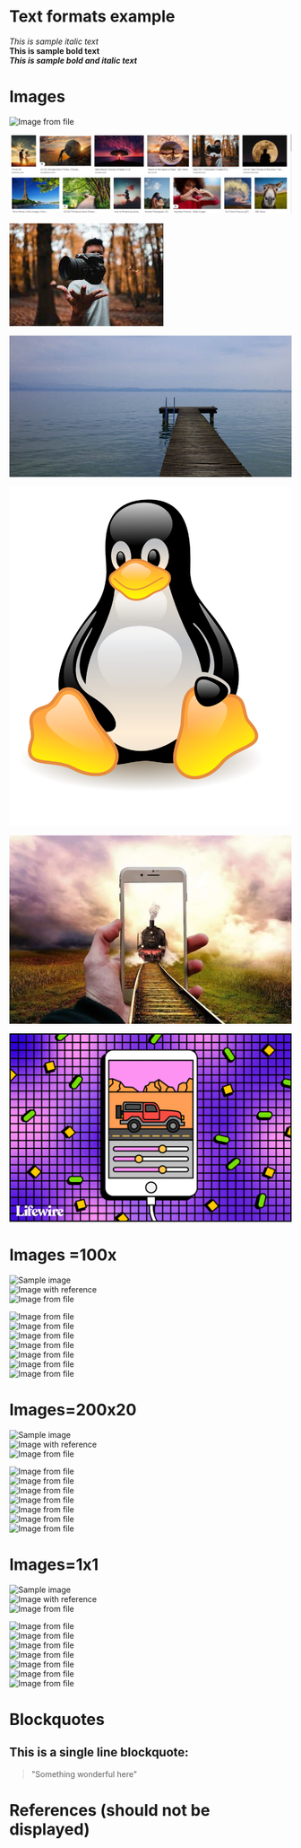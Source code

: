 # Text formats example

_This is sample italic text_  
**This is sample bold text**  
**_This is sample bold and italic text_**  

# Images 


![Image from file](mars.jpg)     

![Image from file](Capture.PNG)   

![Image from file](download.jfif)       

![Image from file](jpeg-home.jpg)     

![Image from file](NewTux.svg)       

![Image from file](train-5286580_1920.webp)        

![Image from file](free-gif-maker-apps-for-iphone-and-android-3486328-5419dd7227e145d39ef6566d52238835.gif)                    



# Images =100x

![Sample image](https://i.kinja-img.com/gawker-media/image/upload/s--GgpOUVnh--/c_scale,f_auto,fl_progressive,q_80,w_800/riufs7rtpk6okzrqiqmy.jpg)  
![Image with reference][reference-3]  
![Image from file](mars.jpg)
  

![Image from file](mars.jpg=100x)              
![Image from file](Capture.PNG=100x)           
![Image from file](download.jfif=100x)            
![Image from file](jpeg-home.jpg=100x)               
![Image from file](NewTux.svg=100x)                
![Image from file](train-5286580_1920.webp=100x)                   
![Image from file](free-gif-maker-apps-for-iphone-and-android-3486328-5419dd7227e145d39ef6566d52238835.gif=100) 


# Images=200x20

![Sample image](https://i.kinja-img.com/gawker-media/image/upload/s--GgpOUVnh--/c_scale,f_auto,fl_progressive,q_80,w_800/riufs7rtpk6okzrqiqmy.jpg)  
![Image with reference][reference-3]  
![Image from file](mars.jpg)

 
![Image from file](mars.jpg=200x20)              
![Image from file](Capture.PNG=200x20)           
![Image from file](download.jfif=200x20)            
![Image from file](jpeg-home.jpg=200x20)               
![Image from file](NewTux.svg=200x20)                
![Image from file](train-5286580_1920.webp=200x20)                   
![Image from file](free-gif-maker-apps-for-iphone-and-android-3486328-5419dd7227e145d39ef6566d52238835.gif=200x20)  




# Images=1x1

![Sample image](https://i.kinja-img.com/gawker-media/image/upload/s--GgpOUVnh--/c_scale,f_auto,fl_progressive,q_80,w_800/riufs7rtpk6okzrqiqmy.jpg)  
![Image with reference][reference-3]  
![Image from file](mars.jpg)

  
![Image from file](mars.jpg=1x1)              
![Image from file](Capture.PNG=1x1)           
![Image from file](download.jfif=1x1)            
![Image from file](jpeg-home.jpg=1x1)               
![Image from file](NewTux.svg=1x1)                
![Image from file](train-5286580_1920.webp=1x1)                   
![Image from file](free-gif-maker-apps-for-iphone-and-android-3486328-5419dd7227e145d39ef6566d52238835.gif=1x1)  



# Blockquotes

## This is a single line blockquote:
> "Something wonderful here"  

# References (should not be displayed)

[reference-1]: www.google.com
[reference-2]: www.youtube.com
[reference-3]: https://st.motortrend.com/uploads/sites/10/2015/09/2016-Lamborghini-Aventador-LP-750-4-Superveloce-front-three-quarter-in-motion-026.jpg?interpolation=lanczos-none&fit=around|392:261
